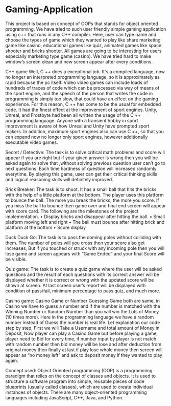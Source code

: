 # Gaming-Application

This project is based on concept of OOPs that stands for object oriented programming. We
have tried to such user friendly simple gaming application using c++ that runs in any C++
compiler. Here, user can type name and choose the types of game which they wanted to play
like share marketing game like casino, educational games like quiz, animated games like space
shooter and bricks shooter. All games are going to be interesting for users especially
marketing type game (casino). We have tried hard to make window’s screen clean and new
screen appear after every conditions.

C++ game
Well, C ++ does a exceptional job. It's a compiled language, now no longer an interpreted
programming language, so it is approximately as rapid because the pc itself. Video video
games can include loads of hundreds of traces of code which can be processed via way of
means of the sport engine, and the speech of the person that writes the code in programming
is simply too slow, that could have an effect on the gaming experience. For this reason, C ++
has come to be the usual for embedded code. It had the finest effect at the improvement of
sport engines. Unity, Unreal, and Frostbyte had been all written the usage of the C ++
programming language.
Anyone with a transient hobby in sport improvement is aware of how Unreal and Unity have
prompted sport makers. In addition, maximum sport engines also can use C ++, so that you can
expand now no longer only sport engines, however additionally executable video games.

Secret / Detective:
The task is to solve critical math problems and score will appear if you are right but if your
given answer is wrong then you will be asked again to solve that ,without solving previous
question user can’t go to next questions. Each time hardness of question will increased
randomly everytime. By playing this game, user can get their critical thinking skills and logical
reasoning skills will definitely improved.

Brick Breaker:
The task is to shoot. It has a small ball that hits the bricks with the help of a little platform at
the bottom. The player uses this platform to bounce the ball. The more you break the bricks,
the more you score. If you miss the ball to bounce then game over and final end screen will
appear with score card. The following are the milestones of the project implementation.
• Display bricks and disappear after hitting the ball.
• Small platform moving left and right
• The ball must bounce after hitting brick and platform at the bottom
• Score display

Duck Duck Go:
The task is to pass the coming poles without colliding with them. The number of poles will you
cross then your score also get increases, But if you touched or struck with any incoming pole
then you will lose game and screen appears with “Game Ended” and your final Score will be
visible.

Quiz game:
The task is to create a quiz game where the user will be asked questions and the result of each
questions with its correct answer will be displayed whether it is correct or wrong with the
updated score will be shown at screen. At last screen user’s report will be displayed with
condition of pass/fail, minimum percentage to pass quiz, and much more.

Casino game:
Casino Game or Number Guessing Game both are same, in Casino we have to guess a number
and if the number is matched with the Winning Number or Random Number than you will win
the Lots of Money (10 times more). Here in the programming language we have a random
number instead of Guess the number is real life. Let explanation our code step by step, First
we will Take a Username and total amount of Money in Deposit, Now player can play a Casino
Game but before playing a game, player need to Bid for every time, if number input by player
is not match with random number then bid money will be lose and after deduction from
original money then finally at last if play lose whole money then screen will appear as “no
money left” and ask to deposit money if they wanted to play again.


Concept used:
Object Oriented programming (OOP) is a programming paradigm that relies on the concept
of classes and objects. It is used to structure a software program into simple, reusable pieces
of code blueprints (usually called classes), which are used to create individual instances of
objects. There are many object-oriented programming languages including
JavaScript, C++, Java, and Python.
